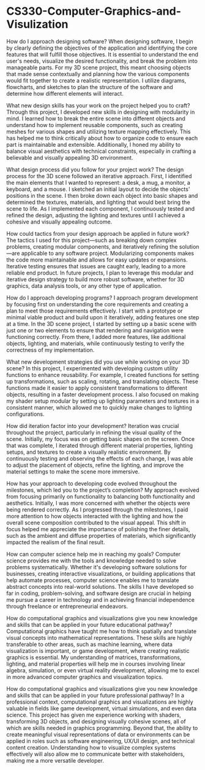 # CS330-Computer-Graphics-and-Visulization

How do I approach designing software?
When designing software, I begin by clearly defining the objectives of the application and identifying the core features that will fulfill those objectives. It is essential to understand the end user's needs, visualize the desired functionality, and break the problem into manageable parts. For my 3D scene project, this meant choosing objects that made sense contextually and planning how the various components would fit together to create a realistic representation. I utilize diagrams, flowcharts, and sketches to plan the structure of the software and determine how different elements will interact.

What new design skills has your work on the project helped you to craft?
Through this project, I developed new skills in designing with modularity in mind. I learned how to break the entire scene into different objects and understand how to implement reusable components, such as creating meshes for various shapes and utilizing texture mapping effectively. This has helped me to think critically about how to organize code to ensure each part is maintainable and extensible. Additionally, I honed my ability to balance visual aesthetics with technical constraints, especially in crafting a believable and visually appealing 3D environment.

What design process did you follow for your project work?
The design process for the 3D scene followed an iterative approach. First, I identified the main elements that I wanted to represent: a desk, a mug, a monitor, a keyboard, and a mouse. I sketched an initial layout to decide the objects' positions in the scene. I then broke down each object into basic shapes and determined the textures, materials, and lighting that would best bring the scene to life. As I implemented each component, I continuously tested and refined the design, adjusting the lighting and textures until I achieved a cohesive and visually appealing outcome.

How could tactics from your design approach be applied in future work?
The tactics I used for this project—such as breaking down complex problems, creating modular components, and iteratively refining the solution—are applicable to any software project. Modularizing components makes the code more maintainable and allows for easy updates or expansions. Iterative testing ensures that issues are caught early, leading to a more reliable end product. In future projects, I plan to leverage this modular and iterative design strategy to build more robust software, whether for 3D graphics, data analysis tools, or any other type of application.

How do I approach developing programs?
I approach program development by focusing first on understanding the core requirements and creating a plan to meet those requirements effectively. I start with a prototype or minimal viable product and build upon it iteratively, adding features one step at a time. In the 3D scene project, I started by setting up a basic scene with just one or two elements to ensure that rendering and navigation were functioning correctly. From there, I added more features, like additional objects, lighting, and materials, while continuously testing to verify the correctness of my implementation.

What new development strategies did you use while working on your 3D scene?
In this project, I experimented with developing custom utility functions to enhance reusability. For example, I created functions for setting up transformations, such as scaling, rotating, and translating objects. These functions made it easier to apply consistent transformations to different objects, resulting in a faster development process. I also focused on making my shader setup modular by setting up lighting parameters and textures in a consistent manner, which allowed me to quickly make changes to lighting configurations.

How did iteration factor into your development?
Iteration was crucial throughout the project, particularly in refining the visual quality of the scene. Initially, my focus was on getting basic shapes on the screen. Once that was complete, I iterated through different material properties, lighting setups, and textures to create a visually realistic environment. By continuously testing and observing the effects of each change, I was able to adjust the placement of objects, refine the lighting, and improve the material settings to make the scene more immersive.

How has your approach to developing code evolved throughout the milestones, which led you to the project’s completion?
My approach evolved from focusing primarily on functionality to balancing both functionality and aesthetics. Initially, I was more concerned with whether the objects were being rendered correctly. As I progressed through the milestones, I paid more attention to how objects interacted with the lighting and how the overall scene composition contributed to the visual appeal. This shift in focus helped me appreciate the importance of polishing the finer details, such as the ambient and diffuse properties of materials, which significantly impacted the realism of the final result.

How can computer science help me in reaching my goals?
Computer science provides me with the tools and knowledge needed to solve problems systematically. Whether it's developing software solutions for businesses, creating interactive visualizations, or building applications that help automate processes, computer science enables me to translate abstract concepts into real-world solutions. The skills I have developed so far in coding, problem-solving, and software design are crucial in helping me pursue a career in technology and in achieving financial independence through freelance or entrepreneurial endeavors.

How do computational graphics and visualizations give you new knowledge and skills that can be applied in your future educational pathway?
Computational graphics have taught me how to think spatially and translate visual concepts into mathematical representations. These skills are highly transferable to other areas, such as machine learning, where data visualization is important, or game development, where creating realistic graphics is essential. My understanding of matrices, transformations, lighting, and material properties will help me in courses involving linear algebra, simulation, or even virtual reality development, allowing me to excel in more advanced computer graphics and visualization topics.

How do computational graphics and visualizations give you new knowledge and skills that can be applied in your future professional pathway?
In a professional context, computational graphics and visualizations are highly valuable in fields like game development, virtual simulations, and even data science. This project has given me experience working with shaders, transforming 3D objects, and designing visually cohesive scenes, all of which are skills needed in graphics programming. Beyond that, the ability to create meaningful visual representations of data or environments can be applied in roles such as software engineering, UX/UI design, and technical content creation. Understanding how to visualize complex systems effectively will also allow me to communicate better with stakeholders, making me a more versatile developer.
